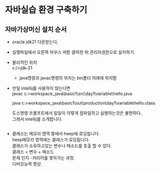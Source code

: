# 자바실습 환경 구축하기

## 자바가상머신 설치 순서
- oracle jdk21 다운받는다,
- 실행파일에서 오른쪽 마우스 버튼 클릭한 뒤 관리자권한으로 설치하기.
- 물리적인 위치 <br />
c:/>jdk-21
    - java명령과 javac명령의 위치는 bin폴더 아래에 위치함 <br />
- 만일 intellij를 사용하지 않는다면 <br />
    javac c:\>workspace_java\basic1\src\day1\variable\hello.java <br />

    java c:\>workspace_java\basic1\out\production\day1\variable\hello.class <br />

    도스명령 프롬프트에서 일일이 이렇게 컴파일하고 실행하는것은 불편하다. <br />
    그래서 intellij를 소개합니다. <br />

<img src="" />

- 클래스는 메모리 영역 중에서 heep에 로딩됩니다. <br />
    heep메모리 영역에는 클래스가 로딩됩니다. <br />
    클래스가 소유하고있는 변수나 메소드를 호출 할 수 있다. <br />
    클래스 = 변수 + 메소드 <br />
    문제 인지 -커리어를 쌓아가는 과정. <br />
    디버깅능력 향상. <br />
